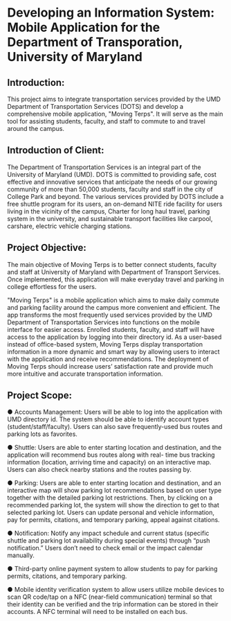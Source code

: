 # Developing an Information System: Mobile Application for the Department of Transporation, University of Maryland

## Introduction: ##

This project aims to integrate transportation services provided by the UMD Department of Transportation Services (DOTS) and develop a comprehensive mobile application, "Moving Terps". It will serve as the main tool for assisting students, faculty, and staff to commute to and travel around the campus.

## Introduction of Client: ##

The Department of Transportation Services is an integral part of the University of Maryland (UMD). DOTS is committed to providing safe, cost effective and innovative services that anticipate the needs of our growing community of more than 50,000 students, faculty and staff in the city of College Park and beyond. The various services provided by DOTS include a free shuttle program for its users, an on-demand NITE ride facility for users living in the vicinity of the campus, Charter for long haul travel, parking system in the university, and sustainable transport facilities like carpool, carshare, electric vehicle charging stations.

## Project Objective: ##

The main objective of Moving Terps is to better connect students, faculty and staff at University of Maryland with Department of Transport Services. Once implemented, this application will make everyday travel and parking in college effortless for the users.

"Moving Terps" is a mobile application which aims to make daily commute and parking facility around the campus more convenient and efficient. The app transforms the most frequently used services provided by the UMD Department of Transportation Services into functions on the mobile interface for easier access. Enrolled students, faculty, and staff will have access to the application by logging into their directory id. As a user-based instead of office-based system, Moving Terps display transportation information in a more dynamic and smart way by allowing users to interact with the application and receive recommendations. The deployment of Moving Terps should increase users’ satisfaction rate and provide much more intuitive and accurate transportation information.

## Project Scope: ##

● Accounts Management: Users will be able to log into the application with UMD directory id. The system should be able to identify account types (student/staff/faculty). Users can also save frequently-used bus routes and parking lots as favorites.

● Shuttle: Users are able to enter starting location and destination, and the application will recommend bus routes along with real- time bus tracking information (location, arriving time and capacity) on an interactive map. Users can also check nearby stations and the routes passing by.

● Parking: Users are able to enter starting location and destination, and an interactive map will show parking lot recommendations based on user type together with the detailed parking lot restrictions. Then, by clicking on a recommended parking lot, the system will show the direction to get to that selected parking lot. Users can update personal and vehicle information, pay for permits, citations, and temporary parking, appeal against citations.

● Notification: Notify any impact schedule and current status (specific shuttle and parking lot availability during special events) through “push notification.” Users don’t need to check email or the impact calendar manually.

● Third-party online payment system to allow students to pay for parking permits, citations, and temporary parking.

● Mobile identity verification system to allow users utilize mobile devices to scan QR code/tap on a NFC (near-field communication) terminal so that their identity can be verified and the trip information can be stored in their accounts. A NFC terminal will need to be installed on each bus.

 
